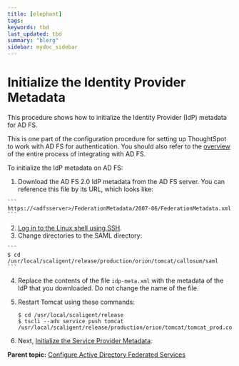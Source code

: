 ```yaml
---
title: [elephant]
tags: 
keywords: tbd
last_updated: tbd
summary: "blerg"
sidebar: mydoc_sidebar
---
```

# Initialize the Identity Provider Metadata

This procedure shows how to initialize the Identity Provider \(IdP\) metadata for AD FS.

This is one part of the configuration procedure for setting up ThoughtSpot to work with AD FS for authentication. You should also refer to the [overview](integrate_ADFS.html#) of the entire process of integrating with AD FS.

To initialize the IdP metadata on AD FS:

1.   Download the AD FS 2.0 IdP metadata from the AD FS server. You can reference this file by its URL, which looks like: 

    ```
    https://<adfsserver>/FederationMetadata/2007-06/FederationMetadata.xml
    ```

2.   [Log in to the Linux shell using SSH](../introduction/login_console.html#). 
3.   Change directories to the SAML directory: 

    ```
    $ cd /usr/local/scaligent/release/production/orion/tomcat/callosum/saml
    ```

4.   Replace the contents of the file `idp-meta.xml` with the metadata of the IdP that you downloaded. Do not change the name of the file. 
5. Restart Tomcat using these commands: 

    ```
    $ cd /usr/local/scaligent/release 
    $ tscli --adv service push tomcat /usr/local/scaligent/release/production/orion/tomcat/tomcat_prod.config
    ```

6.   Next, [Initialize the Service Provider Metadata](initialize_SP.html). 

**Parent topic:** [Configure Active Directory Federated Services](../../application_integration/SAML/integrate_ADFS.html)

